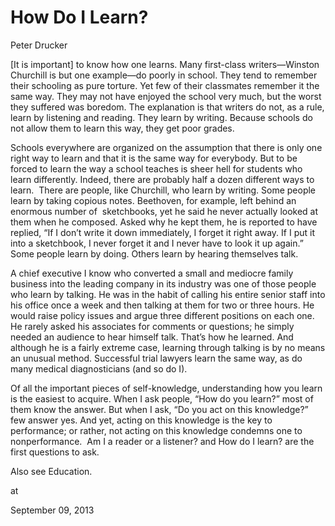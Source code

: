 # How Do I Learn?
Peter Drucker 

[It is important] to know how one learns. Many first-class writers—Winston Churchill is but one example—do poorly in school. They tend to remember their schooling as pure torture. Yet few of their classmates remember it the same way. They may not have enjoyed the school very much, but the worst they suffered was boredom. The explanation is that writers do not, as a rule, learn by listening and reading. They learn by writing. Because schools do not allow them to learn this way, they get poor grades.

Schools everywhere are organized on the assumption that there is only one right way to learn and that it is the same way for everybody. But to be forced to learn the way a school teaches is sheer hell for students who learn differently. Indeed, there are probably half a dozen different ways to learn.  There are people, like Churchill, who learn by writing. Some people learn by taking copious notes. Beethoven, for example, left behind an enormous number of  sketchbooks, yet he said he never actually looked at them when he composed. Asked why he kept them, he is reported to have replied, “If I don’t write it down immediately, I forget it right away. If I put it into a sketchbook, I never forget it and I never have to look it up again.” Some people learn by doing. Others learn by hearing themselves talk.

A chief executive I know who converted a small and mediocre family business into the leading company in its industry was one of those people who learn by talking. He was in the habit of calling his entire senior staff into his office once a week and then talking at them for two or three hours. He would raise policy issues and argue three different positions on each one. He rarely asked his associates for comments or questions; he simply needed an audience to hear himself talk. That’s how he learned. And although he is a fairly extreme case, learning through talking is by no means an unusual method. Successful trial lawyers learn the same way, as do many medical diagnosticians (and so do I).

Of all the important pieces of self-knowledge, understanding how you learn is the easiest to acquire. When I ask people, “How do you learn?” most of them know the answer. But when I ask, “Do you act on this knowledge?”  few answer yes. And yet, acting on this knowledge is the key to performance; or rather, not acting on this knowledge condemns one to nonperformance.  Am I a reader or a listener? and How do I learn? are the first questions to ask. 

Also see Education.








at

September 09, 2013















